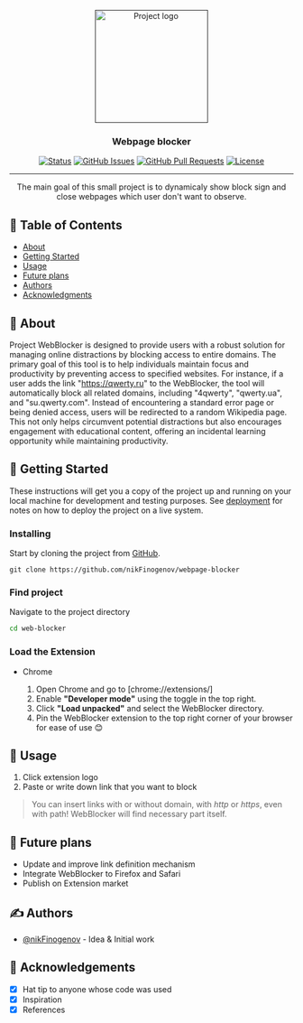 <p align="center">
  <a href="" rel="noopener">
 <img width=200px height=200px src="https://i.imgur.com/JN0iMHA.png"
  alt="Project logo"></a>
</p>

<h3 align="center">Webpage blocker</h3>

<div align="center">

[![Status](https://img.shields.io/badge/status-inactive-red.svg)]()
[![GitHub Issues](https://img.shields.io/github/issues/nikFinogenov/webpage-blocker)](https://github.com/nikFinogenov/webpage-blocker/issues)
[![GitHub Pull Requests](https://img.shields.io/github/issues-pr/nikFinogenov/webpage-blocker)](https://github.com/nikFinogenov/webpage-blocker/pulls)
[![License](https://img.shields.io/badge/license-MIT-blue.svg)](/LICENSE)

</div>

---

<p align="center"> The main goal of this small project is to dynamicaly show block sign and close webpages which user don't want to observe.
    <br> 
</p>

## 📝 Table of Contents

- [About](#about)
- [Getting Started](#getting_started)
- [Usage](#usage)
- [Future plans](#future)
- [Authors](#authors)
- [Acknowledgments](#acknowledgement)

## 🧐 About <a name = "about"></a>

Project WebBlocker is designed to provide users with a robust solution for managing online 
distractions by blocking access to entire domains. The primary goal of this tool is to help individuals maintain focus and productivity by preventing access to specified websites. For instance, if a user adds the link "https://qwerty.ru" to the WebBlocker, the tool will automatically block all related domains, including "4qwerty", "qwerty.ua", and "su.qwerty.com". Instead of encountering a standard error page or being denied access, users will be redirected to a random Wikipedia page. This not only helps circumvent potential distractions but also encourages engagement with educational content, offering an incidental learning opportunity while maintaining productivity.

## 🏁 Getting Started <a name = "getting_started"></a>

These instructions will get you a copy of the project up and running on your local machine for development and testing purposes. See [deployment](#deployment) for notes on how to deploy the project on a live system.


### Installing

Start by cloning the project from [GitHub](https://github.com/nikFinogenov/webpage-blocker).

```
git clone https://github.com/nikFinogenov/webpage-blocker
```
### Find project

Navigate to the project directory
```bash
cd web-blocker
```

### Load the Extension

- Chrome
  
  1. Open Chrome and go to [chrome://extensions/]
  2. Enable __"Developer mode"__ using the toggle in the top right.
  3. Click __"Load unpacked"__ and select the WebBlocker directory.
  4. Pin the WebBlocker extension to the top right corner of your browser for ease of use 😊

## 🎈 Usage <a name="usage"></a>

1. Click extension logo
2. Paste or write down link that you want to block
>  You can insert links with or without domain, with _http_ or _https_, even with path! WebBlocker will find necessary part itself.

## 📅 Future plans <a name = "future"></a>

- Update and improve link definition mechanism
- Integrate WebBlocker to Firefox and Safari
- Publish on Extension market

## ✍️ Authors <a name = "authors"></a>

- [@nikFinogenov](https://github.com/nikFinogenov) - Idea & Initial work


## 🎉 Acknowledgements <a name = "acknowledgement"></a>

- [x] Hat tip to anyone whose code was used
- [x] Inspiration
- [x] References
